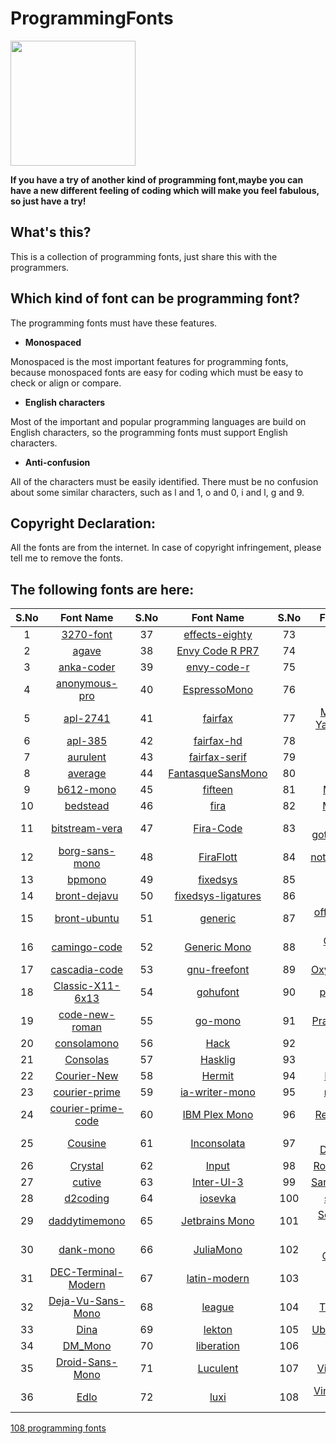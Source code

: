 # ProgrammingFonts

<img src="logo-programming-fonts.png" width="" height="200"/>

**If you have a try of another kind of programming font,maybe you can have a new different feeling of coding which will make you feel fabulous, so just have a try!**

## What's this?

This is a collection of programming fonts, just share this with the programmers.

## Which kind of font can be programming font?

The programming fonts must have these features.

* **Monospaced**

Monospaced is the most important features for programming fonts, because monospaced fonts are easy for coding which must be easy to check or align or compare.

* **English characters**

Most of the important and popular programming languages are build on English characters, so the programming fonts must support English characters.

* **Anti-confusion**

All of the characters must be easily identified. There must be no confusion about some similar characters, such as l and 1, o and 0, i and l, g and 9.

## Copyright Declaration:

All the fonts are from the internet. In case of copyright infringement, please tell me to remove the fonts.

## The following fonts are here:

| **S.No** |                                                   **Font Name**                                                  | **S.No** |                                                  **Font Name**                                                 | **S.No** |                                                    **Font Name**                                                   |
|:--------:|:----------------------------------------------------------------------------------------------------------------:|:--------:|:--------------------------------------------------------------------------------------------------------------:|:--------:|:------------------------------------------------------------------------------------------------------------------:|
|     1    |           [3270-font](https://github.com/ProgrammingFonts/ProgrammingFonts/tree/master/font/3270-font)           |    37    |     [effects-eighty](https://github.com/ProgrammingFonts/ProgrammingFonts/tree/master/font/effects-eighty)     |    73    |                   [M+](https://github.com/ProgrammingFonts/ProgrammingFonts/tree/master/font/M+)                   |
|     2    |               [agave](https://github.com/ProgrammingFonts/ProgrammingFonts/tree/master/font/agave)               |    38    | [Envy Code R PR7](https://github.com/ProgrammingFonts/ProgrammingFonts/tree/master/font/Envy%20Code%20R%20PR7) |    74    |                [Menlo](https://github.com/ProgrammingFonts/ProgrammingFonts/tree/master/font/Menlo)                |
|     3    |          [anka-coder](https://github.com/ProgrammingFonts/ProgrammingFonts/tree/master/font/anka-coder)          |    39    |        [envy-code-r](https://github.com/ProgrammingFonts/ProgrammingFonts/tree/master/font/envy-code-r)        |    75    |               [mensch](https://github.com/ProgrammingFonts/ProgrammingFonts/tree/master/font/mensch)               |
|     4    |       [anonymous-pro](https://github.com/ProgrammingFonts/ProgrammingFonts/tree/master/font/anonymous-pro)       |    40    |       [EspressoMono](https://github.com/ProgrammingFonts/ProgrammingFonts/tree/master/font/EspressoMono)       |    76    |                [meslo](https://github.com/ProgrammingFonts/ProgrammingFonts/tree/master/font/meslo)                |
|     5    |            [apl-2741](https://github.com/ProgrammingFonts/ProgrammingFonts/tree/master/font/apl-2741)            |    41    |            [fairfax](https://github.com/ProgrammingFonts/ProgrammingFonts/tree/master/font/fairfax)            |    77    | [Microsoft-YaHei-Mono](https://github.com/ProgrammingFonts/ProgrammingFonts/tree/master/font/Microsoft-YaHei-Mono) |
|     6    |             [apl-385](https://github.com/ProgrammingFonts/ProgrammingFonts/tree/master/font/apl-385)             |    42    |         [fairfax-hd](https://github.com/ProgrammingFonts/ProgrammingFonts/tree/master/font/fairfax-hd)         |    78    |               [Monaco](https://github.com/ProgrammingFonts/ProgrammingFonts/tree/master/font/Monaco)               |
|     7    |            [aurulent](https://github.com/ProgrammingFonts/ProgrammingFonts/tree/master/font/aurulent)            |    43    |      [fairfax-serif](https://github.com/ProgrammingFonts/ProgrammingFonts/tree/master/font/fairfax-serif)      |    79    |              [Monofur](https://github.com/ProgrammingFonts/ProgrammingFonts/tree/master/font/Monofur)              |
|     8    |             [average](https://github.com/ProgrammingFonts/ProgrammingFonts/tree/master/font/average)             |    44    |  [FantasqueSansMono](https://github.com/ProgrammingFonts/ProgrammingFonts/tree/master/font/FantasqueSansMono)  |    80    |               [Monoid](https://github.com/ProgrammingFonts/ProgrammingFonts/tree/master/font/Monoid)               |
|     9    |           [b612-mono](https://github.com/ProgrammingFonts/ProgrammingFonts/tree/master/font/b612-mono)           |    45    |            [fifteen](https://github.com/ProgrammingFonts/ProgrammingFonts/tree/master/font/fifteen)            |    81    |             [MonoLisa](https://github.com/ProgrammingFonts/ProgrammingFonts/tree/master/font/MonoLisa)             |
|    10    |            [bedstead](https://github.com/ProgrammingFonts/ProgrammingFonts/tree/master/font/bedstead)            |    46    |               [fira](https://github.com/ProgrammingFonts/ProgrammingFonts/tree/master/font/fira)               |    82    |             [Mononoki](https://github.com/ProgrammingFonts/ProgrammingFonts/tree/master/font/Mononoki)             |
|    11    |      [bitstream-vera](https://github.com/ProgrammingFonts/ProgrammingFonts/tree/master/font/bitstream-vera)      |    47    |          [Fira-Code](https://github.com/ProgrammingFonts/ProgrammingFonts/tree/master/font/Fira-Code)          |    83    |  [nanum-gothic-coding](https://github.com/ProgrammingFonts/ProgrammingFonts/tree/master/font/nanum-gothic-coding)  |
|    12    |      [borg-sans-mono](https://github.com/ProgrammingFonts/ProgrammingFonts/tree/master/font/borg-sans-mono)      |    48    |          [FiraFlott](https://github.com/ProgrammingFonts/ProgrammingFonts/tree/master/font/FiraFlott)          |    84    |       [notcouriersans](https://github.com/ProgrammingFonts/ProgrammingFonts/tree/master/font/notcouriersans)       |
|    13    |              [bpmono](https://github.com/ProgrammingFonts/ProgrammingFonts/tree/master/font/bpmono)              |    49    |           [fixedsys](https://github.com/ProgrammingFonts/ProgrammingFonts/tree/master/font/fixedsys)           |    85    |                 [noto](https://github.com/ProgrammingFonts/ProgrammingFonts/tree/master/font/noto)                 |
|    14    |        [bront-dejavu](https://github.com/ProgrammingFonts/ProgrammingFonts/tree/master/font/bront-dejavu)        |    50    | [fixedsys-ligatures](https://github.com/ProgrammingFonts/ProgrammingFonts/tree/master/font/fixedsys-ligatures) |    86    |                 [nova](https://github.com/ProgrammingFonts/ProgrammingFonts/tree/master/font/nova)                 |
|    15    |        [bront-ubuntu](https://github.com/ProgrammingFonts/ProgrammingFonts/tree/master/font/bront-ubuntu)        |    51    |            [generic](https://github.com/ProgrammingFonts/ProgrammingFonts/tree/master/font/generic)            |    87    |      [office-code-pro](https://github.com/ProgrammingFonts/ProgrammingFonts/tree/master/font/office-code-pro)      |
|    16    |        [camingo-code](https://github.com/ProgrammingFonts/ProgrammingFonts/tree/master/font/camingo-code)        |    52    |      [Generic Mono](https://github.com/ProgrammingFonts/ProgrammingFonts/tree/master/font/Generic%20Mono)      |    88    |       [Overpass Mono](https://github.com/ProgrammingFonts/ProgrammingFonts/tree/master/font/Overpass%20Mono)       |
|    17    |       [cascadia-code](https://github.com/ProgrammingFonts/ProgrammingFonts/tree/master/font/cascadia-code)       |    53    |       [gnu-freefont](https://github.com/ProgrammingFonts/ProgrammingFonts/tree/master/font/gnu-freefont)       |    89    |          [Oxygen-Mono](https://github.com/ProgrammingFonts/ProgrammingFonts/tree/master/font/Oxygen-Mono)          |
|    18    |    [Classic-X11-6x13](https://github.com/ProgrammingFonts/ProgrammingFonts/tree/master/font/Classic-X11-6x13)    |    54    |           [gohufont](https://github.com/ProgrammingFonts/ProgrammingFonts/tree/master/font/gohufont)           |    90    |            [plex-mono](https://github.com/ProgrammingFonts/ProgrammingFonts/tree/master/font/plex-mono)            |
|    19    |      [code-new-roman](https://github.com/ProgrammingFonts/ProgrammingFonts/tree/master/font/code-new-roman)      |    55    |            [go-mono](https://github.com/ProgrammingFonts/ProgrammingFonts/tree/master/font/go-mono)            |    91    |         [Pragmata-Pro](https://github.com/ProgrammingFonts/ProgrammingFonts/tree/master/font/Pragmata-Pro)         |
|    20    |         [consolamono](https://github.com/ProgrammingFonts/ProgrammingFonts/tree/master/font/consolamono)         |    56    |               [Hack](https://github.com/ProgrammingFonts/ProgrammingFonts/tree/master/font/Hack)               |    92    |              [profont](https://github.com/ProgrammingFonts/ProgrammingFonts/tree/master/font/profont)              |
|    21    |            [Consolas](https://github.com/ProgrammingFonts/ProgrammingFonts/tree/master/font/Consolas)            |    57    |            [Hasklig](https://github.com/ProgrammingFonts/ProgrammingFonts/tree/master/font/Hasklig)            |    93    |               [Proggy](https://github.com/ProgrammingFonts/ProgrammingFonts/tree/master/font/Proggy)               |
|    22    |         [Courier-New](https://github.com/ProgrammingFonts/ProgrammingFonts/tree/master/font/Courier-New)         |    58    |             [Hermit](https://github.com/ProgrammingFonts/ProgrammingFonts/tree/master/font/Hermit)             |    94    |              [Pt-Mono](https://github.com/ProgrammingFonts/ProgrammingFonts/tree/master/font/Pt-Mono)              |
|    23    |       [courier-prime](https://github.com/ProgrammingFonts/ProgrammingFonts/tree/master/font/courier-prime)       |    59    |     [ia-writer-mono](https://github.com/ProgrammingFonts/ProgrammingFonts/tree/master/font/ia-writer-mono)     |    95    |            [recursive](https://github.com/ProgrammingFonts/ProgrammingFonts/tree/master/font/recursive)            |
|    24    |  [courier-prime-code](https://github.com/ProgrammingFonts/ProgrammingFonts/tree/master/font/courier-prime-code)  |    60    |    [IBM Plex Mono](https://github.com/ProgrammingFonts/ProgrammingFonts/tree/master/font/IBM%20Plex%20Mono)    |    96    |           [RedHatMono](https://github.com/ProgrammingFonts/ProgrammingFonts/tree/master/font/RedHatMono)           |
|    25    |             [Cousine](https://github.com/ProgrammingFonts/ProgrammingFonts/tree/master/font/Cousine)             |    61    |        [Inconsolata](https://github.com/ProgrammingFonts/ProgrammingFonts/tree/master/font/Inconsolata)        |    97    |     [Ricty-Diminished](https://github.com/ProgrammingFonts/ProgrammingFonts/tree/master/font/Ricty-Diminished)     |
|    26    |             [Crystal](https://github.com/ProgrammingFonts/ProgrammingFonts/tree/master/font/Crystal)             |    62    |              [Input](https://github.com/ProgrammingFonts/ProgrammingFonts/tree/master/font/Input)              |    98    |          [Roboto_Mono](https://github.com/ProgrammingFonts/ProgrammingFonts/tree/master/font/Roboto_Mono)          |
|    27    |              [cutive](https://github.com/ProgrammingFonts/ProgrammingFonts/tree/master/font/cutive)              |    63    |         [Inter-UI-3](https://github.com/ProgrammingFonts/ProgrammingFonts/tree/master/font/Inter-UI-3)         |    99    |        [Sarasa-Gothic](https://github.com/ProgrammingFonts/ProgrammingFonts/tree/master/font/Sarasa-Gothic)        |
|    28    |            [d2coding](https://github.com/ProgrammingFonts/ProgrammingFonts/tree/master/font/d2coding)            |    64    |            [iosevka](https://github.com/ProgrammingFonts/ProgrammingFonts/tree/master/font/iosevka)            |    100   |              [saxMono](https://github.com/ProgrammingFonts/ProgrammingFonts/tree/master/font/saxMono)              |
|    29    |       [daddytimemono](https://github.com/ProgrammingFonts/ProgrammingFonts/tree/master/font/daddytimemono)       |    65    |    [Jetbrains Mono](https://github.com/ProgrammingFonts/ProgrammingFonts/tree/master/font/Jetbrains%20Mono)    |    101   |        [SomeType-Mono](https://github.com/ProgrammingFonts/ProgrammingFonts/tree/master/font/SomeType-Mono)        |
|    30    |           [dank-mono](https://github.com/ProgrammingFonts/ProgrammingFonts/tree/master/font/dank-mono)           |    66    |          [JuliaMono](https://github.com/ProgrammingFonts/ProgrammingFonts/tree/master/font/JuliaMono)          |    102   |      [Source-Code-Pro](https://github.com/ProgrammingFonts/ProgrammingFonts/tree/master/font/Source-Code-Pro)      |
|    31    | [DEC-Terminal-Modern](https://github.com/ProgrammingFonts/ProgrammingFonts/tree/master/font/DEC-Terminal-Modern) |    67    |       [latin-modern](https://github.com/ProgrammingFonts/ProgrammingFonts/tree/master/font/latin-modern)       |    103   |                [space](https://github.com/ProgrammingFonts/ProgrammingFonts/tree/master/font/space)                |
|    32    |   [Deja-Vu-Sans-Mono](https://github.com/ProgrammingFonts/ProgrammingFonts/tree/master/font/Deja-Vu-Sans-Mono)   |    68    |             [league](https://github.com/ProgrammingFonts/ProgrammingFonts/tree/master/font/league)             |    104   |          [Triskweline](https://github.com/ProgrammingFonts/ProgrammingFonts/tree/master/font/Triskweline)          |
|    33    |                [Dina](https://github.com/ProgrammingFonts/ProgrammingFonts/tree/master/font/Dina)                |    69    |             [lekton](https://github.com/ProgrammingFonts/ProgrammingFonts/tree/master/font/lekton)             |    105   |          [Ubuntu-Mono](https://github.com/ProgrammingFonts/ProgrammingFonts/tree/master/font/Ubuntu-Mono)          |
|    34    |             [DM_Mono](https://github.com/ProgrammingFonts/ProgrammingFonts/tree/master/font/DM_Mono)             |    70    |         [liberation](https://github.com/ProgrammingFonts/ProgrammingFonts/tree/master/font/liberation)         |    106   |              [Unifont](https://github.com/ProgrammingFonts/ProgrammingFonts/tree/master/font/Unifont)              |
|    35    |     [Droid-Sans-Mono](https://github.com/ProgrammingFonts/ProgrammingFonts/tree/master/font/Droid-Sans-Mono)     |    71    |           [Luculent](https://github.com/ProgrammingFonts/ProgrammingFonts/tree/master/font/Luculent)           |    107   |         [Victor Mono](https://github.com/ProgrammingFonts/ProgrammingFonts/tree/master/font/Victor%20Mono)         |
|    36    |                [Edlo](https://github.com/ProgrammingFonts/ProgrammingFonts/tree/master/font/Edlo)                |    72    |               [luxi](https://github.com/ProgrammingFonts/ProgrammingFonts/tree/master/font/luxi)               |    108   | [Vintage Fonts Pack](https://github.com/ProgrammingFonts/ProgrammingFonts/tree/master/font/Vintage%20Fonts%20Pack) |

[108 programming fonts](https://github.com/ProgrammingFonts/ProgrammingFonts/tree/master/font) 